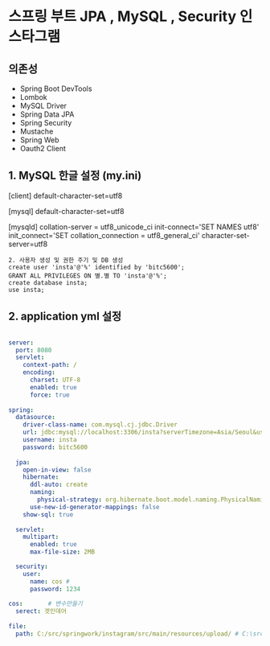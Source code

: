 # 스프링 부트 JPA , MySQL , Security 인스타그램

## 의존성
* Spring Boot DevTools
* Lombok
* MySQL Driver
* Spring Data JPA
* Spring Security
* Mustache
* Spring Web
* Oauth2 Client
 

##  1. MySQL 한글 설정 (my.ini)
[client]
default-character-set=utf8

[mysql]
default-character-set=utf8

[mysqld]
collation-server = utf8_unicode_ci
init-connect='SET NAMES utf8'
init_connect='SET collation_connection = utf8_general_ci'
character-set-server=utf8

    2. 사용자 생성 및 권한 주기 및 DB 생성
    create user 'insta'@'%' identified by 'bitc5600';
    GRANT ALL PRIVILEGES ON 별.별 TO 'insta'@'%';
    create database insta;
    use insta;

    

## 2. application yml 설정
```yml

server:
  port: 8080
  servlet:
    context-path: /
    encoding:
      charset: UTF-8
      enabled: true
      force: true
    
spring:    
  datasource:
    driver-class-name: com.mysql.cj.jdbc.Driver
    url: jdbc:mysql://localhost:3306/insta?serverTimezone=Asia/Seoul&useSSL=false&allowPublicKeyRetrieval=true
    username: insta
    password: bitc5600
    
  jpa:
    open-in-view: false
    hibernate:
      ddl-auto: create
      naming:
        physical-strategy: org.hibernate.boot.model.naming.PhysicalNamingStrategyStandardImpl
      use-new-id-generator-mappings: false
    show-sql: true
      
  servlet:
    multipart:
      enabled: true
      max-file-size: 2MB

  security:
    user:
      name: cos #
      password: 1234   
      
cos:       # 변수만들기
  serect: 겟인데어
  
file:
  path: C:/src/springwork/instagram/src/main/resources/upload/ # C:\src\springwork\instagram\src\main\resources\upload

```
